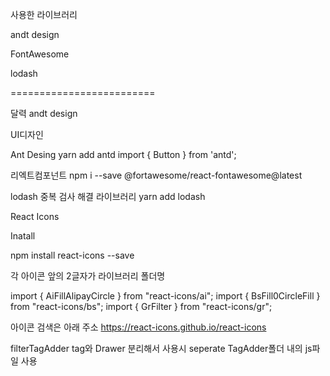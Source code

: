 사용한 라이브러리

andt design

FontAwesome

lodash

=========================

달력
andt design

UI디자인

Ant Desing
yarn add antd
import { Button } from 'antd';

<!-- 아이콘
FontAwesome

svg 추가
방법1.
npm i --save @fortawesome/fontawesome-svg-core
방법2.
yarn add @fortawesome/fontawesome-svg-core

# Free icons styles

npm i --save @fortawesome/free-solid-svg-icons
npm i --save @fortawesome/free-regular-svg-icons

# Free icons styles

yarn add @fortawesome/free-solid-svg-icons
yarn add @fortawesome/free-regular-svg-icons -->

리엑트컴포넌트
npm i --save @fortawesome/react-fontawesome@latest

lodash
중복 검사 해결 라이브러리
yarn add lodash

React Icons

Inatall

npm install react-icons --save

각 아이콘 앞의 2글자가 라이브러리 폴더명

import { AiFillAlipayCircle } from "react-icons/ai";
import { BsFill0CircleFill } from "react-icons/bs";
import { GrFilter } from "react-icons/gr";

아이콘 검색은 아래 주소
https://react-icons.github.io/react-icons

filterTagAdder tag와 Drawer 분리해서 사용시 seperate TagAdder폴더 내의 js파일 사용
